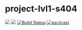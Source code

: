 # project-lvl1-s404
<a href="https://codeclimate.com/github/NeoShkolnick/project-lvl1-s404/maintainability"><img src="https://api.codeclimate.com/v1/badges/afe7c371811a933c23dd/maintainability" /></a>
<a href="https://codeclimate.com/github/NeoShkolnick/project-lvl1-s404/test_coverage"><img src="https://api.codeclimate.com/v1/badges/afe7c371811a933c23dd/test_coverage" /></a>
[![Build Status](https://travis-ci.org/NeoShkolnick/project-lvl1-s404.svg?branch=master)](https://travis-ci.org/NeoShkolnick/project-lvl1-s404)
[![asciicast](https://asciinema.org/a/2my8WZtZwSiwfbVRrfSGN4FL8.svg)](https://asciinema.org/a/2my8WZtZwSiwfbVRrfSGN4FL8)
